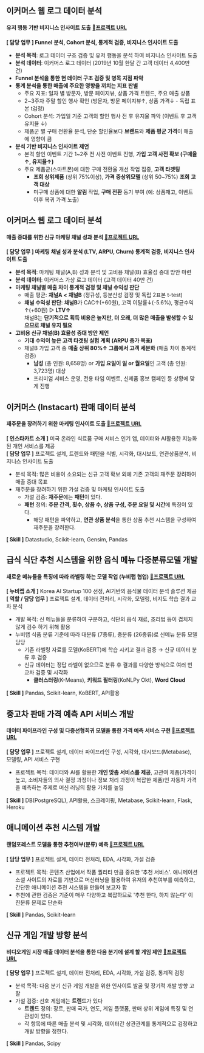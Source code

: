 ## 이커머스 웹 로그 데이터 분석
#### 유저 행동 기반 비지니스 인사이트 도출 [🔗프로젝트 URL](https://drive.google.com/file/d/1nAwfO5B1ApQ-y8gs0fo5i7aXwlkLUGgD/view?usp=sharing)
**[ 담당 업무 ]  Funnel 분석, Cohort 분석, 통계적 검증, 비지니스 인사이트 도출**
- **분석 목적**: 로그 데이터 구조 검증 및 유저 행동을 분석 하여 비지니스 인사이트 도출
- **분석 데이터**: 이커머스 로그 데이터 (2019년 10월 한달 간 고객 데이터 4,400만 건)
- **Funnel 분석을 통한 현 데이터 구조 검증 및 병목 지점 파악**
- **통계 분석을 통한 매출에 주요한 영향을 끼치는 지표 판별**
    - 주요 지표: 일자 별 방문자, 방문 페이지뷰, 상품 가격 트렌드, 주요 매출 상품
    - 2~3주차 주말 할인 행사 확인 (방문자, 방문 페이지뷰↑, 상품 가격↓ - 독립 표본 t검정)
    - Cohort 분석:  가입일 기준 고객의 할인 행사 전 후 유지율 파악 (이벤트 후 고객 유지율 ↓)
    - 제품군 별 구매 전환율 분석, 단순 할인율보다 **브랜드**와 **제품 평균 가격**이 매출에 영향이 큼
- **분석 기반 비지니스 인사이트 제언**
    - 본격 할인 이벤트 기간 1~2주 전 사전 이벤트 진행, **가입 고객  사전 확보 (구매율↑, 유지율↑)**
    - 주요 제품군(스마트폰)에 대한 구매 전환율 개선 작업 집중, **고객 타겟팅**
        - **조회 상위제품** (상위 75%이상), **가격 중상위모델** (상위 50~75%) **조회** **고객 대상**
        - 미구매 상품에 대한 **알림** 작업, **구매 전환** 동기 부여 (예: 상품재고, 이벤트 이후 복귀 가격 노출)

## 이커머스 웹 로그 데이터 분석
#### 매출 증대를 위한 신규 마케팅 채널 성과 분석 [🔗프로젝트 URL](https://drive.google.com/file/d/1loyZCBAj_NEwyjnqFLN00IOPSeuYWmjN/view?usp=sharing)
**[ 담당 업무 ] 마케팅 채널 성과 분석 (LTV, ARPU, Churn) 통계적 검증, 비지니스 인사이트 도출**
- **분석 목적**: 마케팅 채널(A,B) 성과 분석 및 고비용 채널(B) 효율성 증대 방안 마련
- **분석 데이터**: 이커머스 가상 로그 데이터 (고객 데이터 40만 건)
- **마케팅 채널별 매출 차이 통계적 검정 및 채널 수익성 판단**
    - 매출 평균: **채널A < 채널B** (정규성, 등분산성 검정 및 독립 2표본 t-test)
    - **채널 수익성 판단**: **채널B**가 CAC↑(+60원), 고객 이탈률↓(-5.6%), 평균수익↑(+60원) ▷ **LTV↑**  
        채널B는 **단기적으로 획득 비용은 높지만, 더 오래, 더 많은 매출을 발생할 수 있으므로 채널 유지 필요**  
- **고비용 신규 채널(B) 효율성 증대 방안 제언**
    - **기대 수익이 높은 고객 타겟팅 실험 계획 (ARPU 증가 목표)**
    - 채널B 가입 고객 중 **매출 상위 80%↑ 그룹에서 고객 세분화** (매출 차이 통계적 검증)
        - **남성** (총 인원: 8,658명) or **가입 요일이 일 or 월요일**인 고객 (총 인원: 3,723명) 대상
        - 프리미엄 서비스 운영, 전용 타임 이벤트, 신제품 홍보 캠페인 등 상황에 맞게 진행

## 이커머스 (Instacart) 판매 데이터 분석
#### 재주문을 장려하기 위한 마케팅 인사이트 도출 [🔗프로젝트 URL](https://github.com/yukiya06/E-commerce_DataAnalysis)

**[ 인스타카트 소개 ]** 미국 온라인 식료품 구매 서비스 인기 앱, 데이터와 AI활용한 지능화 된 개인 서비스를 제공  
**[ 담당 업무 ]**  프로젝트 설계, 트렌드와 패턴을 식별, 시각화, 대시보드, 연관상품분석, 비지니스 인사이트 도출  
  * 분석 목적: 많은 비용이 소요되는 신규 고객 확보 외에 기존 고객의 재주문 장려하여 매출 증대 목표  
  * 재주문을 장려하기 위한 가설 검증 및 마케팅 인사이트 도출
    - 가설 검증:  **재주문**에는 **패턴**이 있다.
    - **패턴** 정의: **주문 간격, 횟수, 상품 수, 상품 구성, 주문 요일 및 시간**에 특징이 있다.
        - 해당 패턴을 파악하고, **연관 상품 분석**을 통한 상품 추천 시스템을 구성하여 재주문을 장려한다.  

**[ Skill ]** Datastudio, Scikit-learn, Gensim, Pandas  

## 급식 식단 추천 시스템을 위한 음식 메뉴 다중분류모델 개발
#### 새로운 메뉴들을 특징에 따라 라벨링 하는 모델 작업 (누비랩 협업)  [🔗프로젝트 URL](https://github.com/yukiya06/Meal_Planning_Classification)
**[ 누비랩 소개 ]**   Korea AI Startup 100 선정, AI기반의 음식물 데이터 분석 솔루션 제공  
**[ 역할 / 담당 업무 ]**  프로젝트 설계, 데이터 전처리, 시각화, 모델링, 비지도 학습 결과 교차 분석
  * 개발 목적: 신 메뉴들을 분류하여 구분하고, 식단의 음식 재료, 조리법 등이 겹치지 않게 검수 하기 위해 활용 
  * 누비랩 식품 분류 기준에 따라 대분류 (7종류), 중분류 (26종류)로 신메뉴 분류 모델 담당 
    - 기존 라벨링 자료를 모델(KoBERT)에 학습 시키고 결과 검증 → 신규 데이터 분류 후 검증 
    - 신규 데이터는 정답 라벨이 없으므로 분류 후 결과를 다양한 방식으로 여러 번 교차 검증 및 시각화
      * **클러스터링**(K-Means), **키워드 필터링**(KoNLPy Okt), **Word Cloud**

**[ Skill ]** Pandas, Scikit-learn, KoBERT, API활용

## 중고차 판매 가격 예측 API 서비스 개발
#### 데이터 파이프라인 구성 및 다중선형회귀 모델을 통한 가격 예측 서비스 구현  [🔗프로젝트 URL](https://github.com/yukiya06/UsedCar_Values)
**[ 담당 업무 ]**  프로젝트 설계, 데이터 파이프라인 구성, 시각화, 대시보드(Metabase), 모델링,  API 서비스 구현
  * 프로젝트 목적:  데이터와 AI를 활용한 **개인 맞춤 서비스를 제공**, 고관여 제품(가격이 높고, 소비자들의 의사 결정 과정이나 정보 처리 과정이 복잡한 제품)인 자동차 가격을 예측하는 주제로 머신 러닝의 활용 가치를 높임

**[ Skill ]** DB(PostgreSQL), API활용, 스크레이핑, Metabase, Scikit-learn, Flask, Heroku

## 애니메이션 추천 시스템 개발
#### 랜덤포레스트 모델을 통한 추천여부(분류) 예측 [🔗프로젝트 URL](https://github.com/yukiya06/Anime_Recommendations)
**[ 담당 업무 ]**  프로젝트 설계, 데이터 전처리, EDA, 시각화, 가설 검증
  * 프로젝트 목적:  콘텐츠 산업에서 작품 퀄리티 만큼 중요한 '추천 서비스'. 애니메이션 소셜 사이트의 자료를 기반으로 머신러닝을 활용하여 유저의 추천여부를 예측하고, 간단한 애니메이션 추천 시스템을 만들어 보고자 함
  * 추천에 관한 검증은 기준이 매우 다양하고 복잡하므로 '추천 한다, 하지 않는다' 이진분류 문제로 단순화
  
**[ Skill ]** Pandas, Scikit-learn

## 신규 게임 개발 방향 분석
#### 비디오게임 시장 매출 데이터 분석을 통한 다음 분기에 설계 할 게임 제안 [🔗프로젝트 URL](https://github.com/yukiya06/Game_DataAnalysis)
**[ 담당 업무 ]**  프로젝트 설계, 데이터 전처리, EDA, 시각화, 가설 검증, 통계적 검정
  * 분석 목적: 다음 분기 신규 게임 개발을 위한 인사이트 발굴 및 장기적 개발 방향 고찰
  * 가설 검증: 선호 게임에는 **트렌드**가 있다
    - **트렌드** 정의: 장르, 판매 국가, 연도, 게임 플랫폼, 판매 상위 게임에 특징 및 연관성이 있다.
    - 각 항목에 따른 매출 분석 및 시각화, 데이터간 상관관계를 통계적으로 검정하고 개발 방향을 정한다.

**[ Skill ]** Pandas, Scipy
